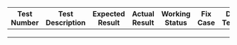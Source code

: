 | Test Number | Test Description | Expected Result | Actual Result | Working Status | Fix Case | Date Tested | Tested By | Comments | Priority | Test Environment |
| ----------- | ---------------- | --------------- | ------------- | -------------- | -------- | ----------- | --------- | -------- | -------- | ---------------- |
|             |                  |                 |               |                |          |             |           |          |          |                  |
|             |                  |                 |               |                |          |             |           |          |          |                  |
|             |                  |                 |               |                |          |             |           |          |          |                  |